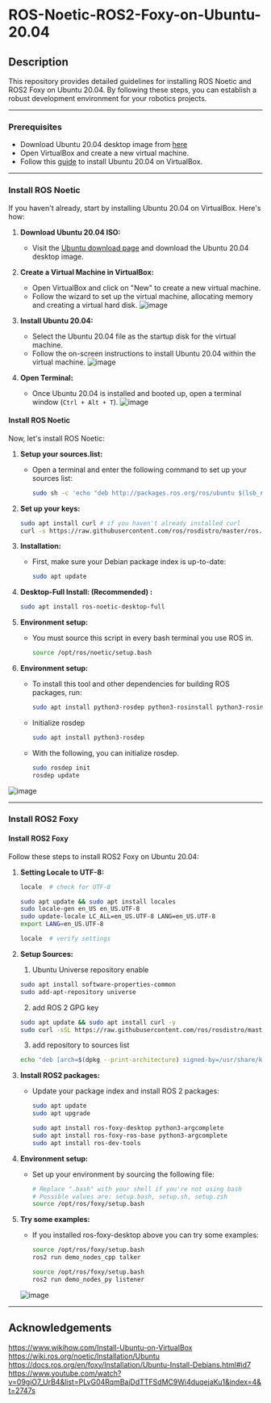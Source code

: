 # ROS-Noetic-ROS2-Foxy-on-Ubuntu-20.04 

## Description 
This repository provides detailed guidelines for installing ROS Noetic and ROS2 Foxy on Ubuntu 20.04. By following these steps, you can establish a robust development environment for your robotics projects.

---

### Prerequisites

* Download Ubuntu 20.04 desktop image from [here](https://releases.ubuntu.com/20.04/)
* Open VirtualBox and create a new virtual machine.
* Follow this [guide](https://www.wikihow.com/Install-Ubuntu-on-VirtualBox) to install Ubuntu 20.04 on VirtualBox.

---

### Install ROS Noetic

If you haven't already, start by installing Ubuntu 20.04 on VirtualBox. Here's how:

1. **Download Ubuntu 20.04 ISO:**
   - Visit the [Ubuntu download page](https://releases.ubuntu.com/20.04/) and download the Ubuntu 20.04 desktop image.

2. **Create a Virtual Machine in VirtualBox:**
   - Open VirtualBox and click on "New" to create a new virtual machine.
   - Follow the wizard to set up the virtual machine, allocating memory and creating a virtual hard disk.
  ![image](https://github.com/GDHadeel/ROS-Noetic-ROS2-Foxy-on-Ubuntu-20.04/assets/126657301/9aa347d9-ef84-4859-94be-edb7d6bbd699)

3. **Install Ubuntu 20.04:**
   - Select the Ubuntu 20.04 file as the startup disk for the virtual machine.
   - Follow the on-screen instructions to install Ubuntu 20.04 within the virtual machine.
  ![image](https://github.com/GDHadeel/ROS-Noetic-ROS2-Foxy-on-Ubuntu-20.04/assets/126657301/041b70cd-af33-45e7-a0a8-91bf92aa9bec)

4. **Open Terminal:**
   - Once Ubuntu 20.04 is installed and booted up, open a terminal window (`Ctrl + Alt + T`).
  ![image](https://github.com/GDHadeel/ROS-Noetic-ROS2-Foxy-on-Ubuntu-20.04/assets/126657301/f3ea4708-6802-4782-ae08-6eb91aaf6624)

   
#### Install ROS Noetic

Now, let's install ROS Noetic:

1. **Setup your sources.list:**
   - Open a terminal and enter the following command to set up your sources list:
     ```bash
     sudo sh -c 'echo "deb http://packages.ros.org/ros/ubuntu $(lsb_release -sc) main" > /etc/apt/sources.list.d/ros-latest.list'
     ```

2. **Set up your keys:**
     ```bash
     sudo apt install curl # if you haven't already installed curl
     curl -s https://raw.githubusercontent.com/ros/rosdistro/master/ros.asc | sudo apt-key add -
     ```
3. **Installation:**
   - First, make sure your Debian package index is up-to-date:
     ```bash
     sudo apt update
     ```

4. **Desktop-Full Install: (Recommended) :**
     ```bash
     sudo apt install ros-noetic-desktop-full
     ```
5. **Environment setup:**
   - You must source this script in every bash terminal you use ROS in.
     ```bash
     source /opt/ros/noetic/setup.bash
     ```
     
6. **Environment setup:**
   - To install this tool and other dependencies for building ROS packages, run:
     ```bash
     sudo apt install python3-rosdep python3-rosinstall python3-rosinstall-generator python3-wstool build-essential
     ```
     
   - Initialize rosdep
     ```bash
     sudo apt install python3-rosdep
     ```

   - With the following, you can initialize rosdep.
     ```bash
     sudo rosdep init
     rosdep update
     ```
     
![image](https://github.com/GDHadeel/ROS-Noetic-ROS2-Foxy-on-Ubuntu-20.04/assets/126657301/0b26a171-990a-4e3d-ab57-8319b733f05c)

---

### Install ROS2 Foxy

#### Install ROS2 Foxy
Follow these steps to install ROS2 Foxy on Ubuntu 20.04:

1. **Setting Locale to UTF-8:**
     ```bash
     locale  # check for UTF-8

     sudo apt update && sudo apt install locales
     sudo locale-gen en_US en_US.UTF-8
     sudo update-locale LC_ALL=en_US.UTF-8 LANG=en_US.UTF-8
     export LANG=en_US.UTF-8
     
     locale  # verify settings
     ```

2. **Setup Sources:**
   1. Ubuntu Universe repository enable
     ```bash
     sudo apt install software-properties-common
     sudo add-apt-repository universe
     ```
     
   2. add ROS 2 GPG key
     ```bash
     sudo apt update && sudo apt install curl -y
     sudo curl -sSL https://raw.githubusercontent.com/ros/rosdistro/master/ros.key -o /usr/share/keyrings/ros-archive-keyring.gpg
     ```

   3. add repository to sources list
     ```bash
     echo "deb [arch=$(dpkg --print-architecture) signed-by=/usr/share/keyrings/ros-archive-keyring.gpg] http://packages.ros.org/ros2/ubuntu $(. /etc/os-release && echo $UBUNTU_CODENAME) main" | sudo tee /etc/apt/sources.list.d/ros2.list > /dev/null
     ```

4. **Install ROS2 packages:**
   - Update your package index and install ROS 2 packages:
     ```bash
     sudo apt update
     sudo apt upgrade
     
     sudo apt install ros-foxy-desktop python3-argcomplete
     sudo apt install ros-foxy-ros-base python3-argcomplete
     sudo apt install ros-dev-tools
     ```

5. **Environment setup:**
   - Set up your environment by sourcing the following file:
     ```bash
     # Replace ".bash" with your shell if you're not using bash
     # Possible values are: setup.bash, setup.sh, setup.zsh
     source /opt/ros/foxy/setup.bash
     ```

6. **Try some examples:**
   - If you installed ros-foxy-desktop above you can try some examples:
     ```bash
     source /opt/ros/foxy/setup.bash
     ros2 run demo_nodes_cpp talker

     source /opt/ros/foxy/setup.bash
     ros2 run demo_nodes_py listener
     ```
   ![image](https://github.com/GDHadeel/ROS-Noetic-ROS2-Foxy-on-Ubuntu-20.04/assets/126657301/77a290d1-5b59-41e4-970b-2ce1c2381e19)

---

## Acknowledgements
https://www.wikihow.com/Install-Ubuntu-on-VirtualBox
https://wiki.ros.org/noetic/Installation/Ubuntu
https://docs.ros.org/en/foxy/Installation/Ubuntu-Install-Debians.html#id7
https://www.youtube.com/watch?v=09giO7_UrB4&list=PLvG04RqmBajDdTTFSdMC9Wi4duqejaKu1&index=4&t=2747s

